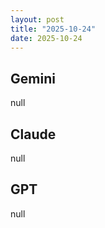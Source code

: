 ```yaml
---
layout: post
title: "2025-10-24"
date: 2025-10-24
---
```


## Gemini

null

## Claude

null

## GPT

null
